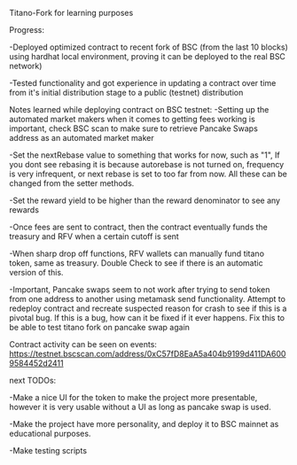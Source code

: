 Titano-Fork for learning purposes

Progress:

-Deployed optimized contract to recent fork of BSC (from the last 10 blocks) using hardhat local environment, proving it can be deployed to the real BSC network)

-Tested functionality and got experience in updating a contract over time from it's initial distribution stage to a public (testnet) distribution

Notes learned while deploying contract on BSC testnet: -Setting up the automated market makers when it comes to getting fees working is important, check BSC scan to make sure to retrieve Pancake Swaps address as an automated market maker

-Set the nextRebase value to something that works for now, such as "1", If you dont see rebasing it is because autorebase is not turned on, frequency is very infrequent, or next rebase is set to too far from now. All these can be changed from the setter methods.

-Set the reward yield to be higher than the reward denominator to see any rewards

-Once fees are sent to contract, then the contract eventually funds the treasury and RFV when a certain cutoff is sent

-When sharp drop off functions, RFV wallets can manually fund titano token, same as treasury. Double Check to see if there is an automatic version of this.

-Important, Pancake swaps seem to not work after trying to send token from one address to another using metamask send functionality. Attempt to redeploy contract and recreate suspected reason for crash to see if this is a pivotal bug. If this is a bug, how can it be fixed if it ever happens. Fix this to be able to test titano fork on pancake swap again

Contract activity can be seen on events: https://testnet.bscscan.com/address/0xC57fD8EaA5a404b9199d411DA6009584452d2411

next TODOs:

-Make a nice UI for the token to make the project more presentable, however it is very usable without a UI as long as pancake swap is used.

-Make the project have more personality, and deploy it to BSC mainnet as educational purposes.

-Make testing scripts
